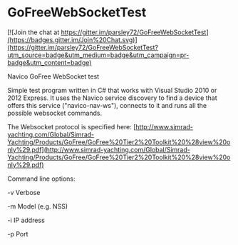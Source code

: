 GoFreeWebSocketTest
===================

[![Join the chat at https://gitter.im/parsley72/GoFreeWebSocketTest](https://badges.gitter.im/Join%20Chat.svg)](https://gitter.im/parsley72/GoFreeWebSocketTest?utm_source=badge&utm_medium=badge&utm_campaign=pr-badge&utm_content=badge)

Navico GoFree WebSocket test

Simple test program written in C# that works with Visual Studio 2010 or 2012 Express. It uses the Navico service discovery to find a device that offers this service ("navico-nav-ws"), connects to it and runs all the possible websocket commands.

The Websocket protocol is specified here:
[http://www.simrad-yachting.com/Global/Simrad-Yachting/Products/GoFree/GoFree%20Tier2%20Toolkit%20%28view%20only%29.pdf](http://www.simrad-yachting.com/Global/Simrad-Yachting/Products/GoFree/GoFree%20Tier2%20Toolkit%20%28view%20only%29.pdf)

Command line options:

-v Verbose

-m Model (e.g. NSS)

-i IP address

-p Port
